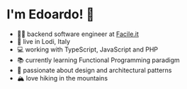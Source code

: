 # I'm Edoardo! 👋

- 🧑‍💻 backend software engineer at [Facile.it](https://github.com/facile-it)
- 📍 live in Lodi, Italy
- 💻 working with TypeScript, JavaScript and PHP
- 📚 currently learning Functional Programming paradigm
- 📌 passionate about design and architectural patterns
- 🏔 love hiking in the mountains
